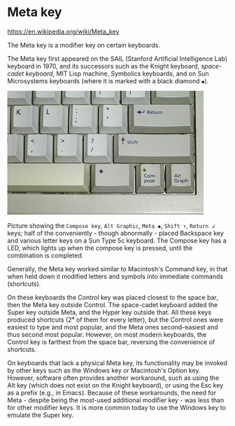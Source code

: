 # Meta key

https://en.wikipedia.org/wiki/Meta_key

The Meta key is a modifier key on certain keyboards.

The Meta key first appeared on the SAIL (Stanford Artificial Intelligence Lab) keyboard in 1970, and its successors such as the Knight keyboard, *space-cadet keyboard*, MIT Lisp machine, Symbolics keyboards, and on Sun Microsystems keyboards (where it is marked with a black diamond `◆`).

![Detail of the Sun Type 5c keyboard](compose-key-on-Sun-keyboard.jpg)

Picture showing the `Compose key`, `Alt Graphic`, `Meta ◆`, `Shift ↑`, `Return ↲` keys; half of the conveniently - though abnormally - placed Backspace key and various letter keys on a Sun Type 5c keyboard. The Compose key has a LED, which lights up when the compose key is pressed, until the combination is completed.

Generally, the Meta key worked similar to Macintosh's Command key, in that when held down it modified letters and symbols into immediate commands (shortcuts).

On these keyboards the Control key was placed closest to the space bar, then the Meta key outside Control. The space-cadet keyboard added the Super key outside Meta, and the Hyper key outside that. All these keys produced shortcuts (2⁴ of them for every letter), but the Control ones were easiest to type and most popular, and the Meta ones second-easiest and thus second most popular. However, on most modern keyboards, the Control key is farthest from the space bar, reversing the convenience of shortcuts.

On keyboards that lack a physical Meta key, its functionality may be invoked by other keys such as the Windows key or Macintosh's Option key. However, software often provides another workaround, such as using the Alt key (which does not exist on the Knight keyboard), or using the Esc key as a prefix (e.g., in Emacs). Because of these workarounds, the need for Meta - despite being the most-used additional modifier key - was less than for other modifier keys. It is more common today to use the Windows key to emulate the Super key.
